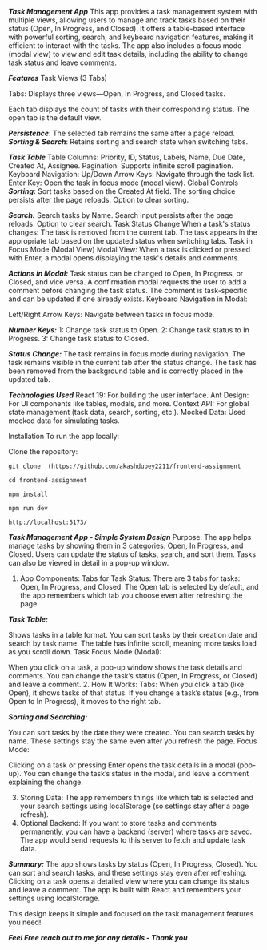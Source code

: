 ***Task Management App***
This app provides a task management system with multiple views, allowing users to manage and track tasks based on their status (Open, In Progress, and Closed). It offers a table-based interface with powerful sorting, search, and keyboard navigation features, making it efficient to interact with the tasks. The app also includes a focus mode (modal view) to view and edit task details, including the ability to change task status and leave comments.

***Features***
Task Views (3 Tabs)

Tabs: Displays three views—Open, In Progress, and Closed tasks.

Each tab displays the count of tasks with their corresponding status.
The open tab is the default view.

***Persistence***: The selected tab remains the same after a page reload.
***Sorting & Search***: Retains sorting and search state when switching tabs.

***Task Table***
Table Columns:
Priority, ID, Status, Labels, Name, Due Date, Created At, Assignee.
Pagination: Supports infinite scroll pagination.
Keyboard Navigation:
Up/Down Arrow Keys: Navigate through the task list.
Enter Key: Open the task in focus mode (modal view).
Global Controls
***Sorting:***
Sort tasks based on the Created At field.
The sorting choice persists after the page reloads.
Option to clear sorting.

***Search:***
Search tasks by Name.
Search input persists after the page reloads.
Option to clear search.
Task Status Change
When a task's status changes:
The task is removed from the current tab.
The task appears in the appropriate tab based on the updated status when switching tabs.
Task in Focus Mode (Modal View)
Modal View: When a task is clicked or pressed with Enter, a modal opens displaying the task's details and comments.

***Actions in Modal:***
Task status can be changed to Open, In Progress, or Closed, and vice versa.
A confirmation modal requests the user to add a comment before changing the task status. The comment is task-specific and can be updated if one already exists.
Keyboard Navigation in Modal:

Left/Right Arrow Keys: Navigate between tasks in focus mode.


***Number Keys:***
1: Change task status to Open.
2: Change task status to In Progress.
3: Change task status to Closed.


***Status Change:***
The task remains in focus mode during navigation.
The task remains visible in the current tab after the status change.
The task has been removed from the background table and is correctly placed in the updated tab.


***Technologies Used***
React 19: For building the user interface.
Ant Design: For UI components like tables, modals, and more.
Context API: For global state management (task data, search, sorting, etc.).
Mocked Data: Used mocked data for simulating tasks.


Installation
To run the app locally:

Clone the repository:

```
git clone  (https://github.com/akashdubey2211/frontend-assignment
```

```
cd frontend-assignment
```

```
npm install
```

```
npm run dev
```

```
http://localhost:5173/
```



***Task Management App - Simple System Design***
Purpose:
The app helps manage tasks by showing them in 3 categories: Open, In Progress, and Closed. Users can update the status of tasks, search, and sort them. Tasks can also be viewed in detail in a pop-up window.

1. App Components:
Tabs for Task Status:
There are 3 tabs for tasks: Open, In Progress, and Closed.
The Open tab is selected by default, and the app remembers which tab you choose even after refreshing the page.

***Task Table:***

Shows tasks in a table format.
You can sort tasks by their creation date and search by task name.
The table has infinite scroll, meaning more tasks load as you scroll down.
Task Focus Mode (Modal):

When you click on a task, a pop-up window shows the task details and comments.
You can change the task’s status (Open, In Progress, or Closed) and leave a comment.
2. How It Works:
Tabs: When you click a tab (like Open), it shows tasks of that status. If you change a task’s status (e.g., from Open to In Progress), it moves to the right tab.

***Sorting and Searching:***

You can sort tasks by the date they were created.
You can search tasks by name. These settings stay the same even after you refresh the page.
Focus Mode:

Clicking on a task or pressing Enter opens the task details in a modal (pop-up).
You can change the task’s status in the modal, and leave a comment explaining the change.

3. Storing Data:
The app remembers things like which tab is selected and your search settings using localStorage (so settings stay after a page refresh).
4. Optional Backend:
If you want to store tasks and comments permanently, you can have a backend (server) where tasks are saved. The app would send requests to this server to fetch and update task data.

***Summary:***
The app shows tasks by status (Open, In Progress, Closed).
You can sort and search tasks, and these settings stay even after refreshing.
Clicking on a task opens a detailed view where you can change its status and leave a comment.
The app is built with React and remembers your settings using localStorage.


This design keeps it simple and focused on the task management features you need!

***Feel Free reach out to me for any details - Thank you***
